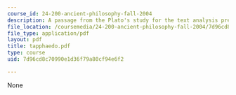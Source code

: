 ```yaml
---
course_id: 24-200-ancient-philosophy-fall-2004
description: A passage from the Plato's study for the text analysis presentation.
file_location: /coursemedia/24-200-ancient-philosophy-fall-2004/7d96cd8c70990e1d36f79a80cf94e6f2_tapphaedo.pdf
file_type: application/pdf
layout: pdf
title: tapphaedo.pdf
type: course
uid: 7d96cd8c70990e1d36f79a80cf94e6f2

---
```

None